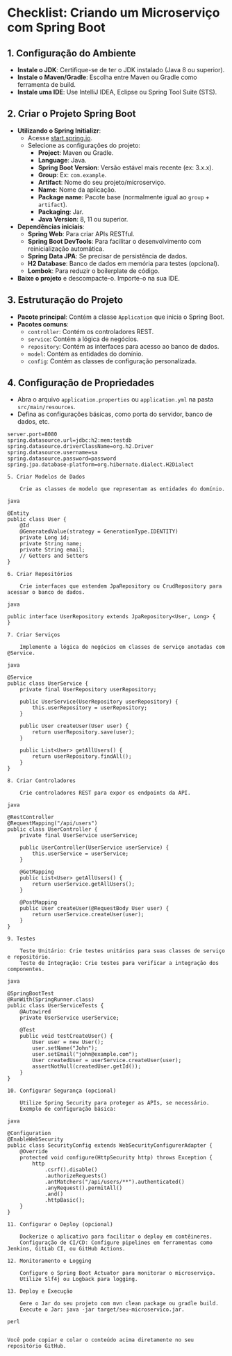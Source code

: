 # Checklist: Criando um Microserviço com Spring Boot

## 1. Configuração do Ambiente
- **Instale o JDK**: Certifique-se de ter o JDK instalado (Java 8 ou superior).
- **Instale o Maven/Gradle**: Escolha entre Maven ou Gradle como ferramenta de build.
- **Instale uma IDE**: Use IntelliJ IDEA, Eclipse ou Spring Tool Suite (STS).

## 2. Criar o Projeto Spring Boot
- **Utilizando o Spring Initializr**:
  - Acesse [start.spring.io](https://start.spring.io/).
  - Selecione as configurações do projeto:
    - **Project**: Maven ou Gradle.
    - **Language**: Java.
    - **Spring Boot Version**: Versão estável mais recente (ex: 3.x.x).
    - **Group**: Ex: `com.example`.
    - **Artifact**: Nome do seu projeto/microserviço.
    - **Name**: Nome da aplicação.
    - **Package name**: Pacote base (normalmente igual ao `group` + `artifact`).
    - **Packaging**: Jar.
    - **Java Version**: 8, 11 ou superior.
- **Dependências iniciais**:
  - **Spring Web**: Para criar APIs RESTful.
  - **Spring Boot DevTools**: Para facilitar o desenvolvimento com reinicialização automática.
  - **Spring Data JPA**: Se precisar de persistência de dados.
  - **H2 Database**: Banco de dados em memória para testes (opcional).
  - **Lombok**: Para reduzir o boilerplate de código.
- **Baixe o projeto** e descompacte-o. Importe-o na sua IDE.

## 3. Estruturação do Projeto
- **Pacote principal**: Contém a classe `Application` que inicia o Spring Boot.
- **Pacotes comuns**:
  - `controller`: Contém os controladores REST.
  - `service`: Contém a lógica de negócios.
  - `repository`: Contém as interfaces para acesso ao banco de dados.
  - `model`: Contém as entidades do domínio.
  - `config`: Contém as classes de configuração personalizada.

## 4. Configuração de Propriedades
- Abra o arquivo `application.properties` ou `application.yml` na pasta `src/main/resources`.
- Defina as configurações básicas, como porta do servidor, banco de dados, etc.
```properties
server.port=8080
spring.datasource.url=jdbc:h2:mem:testdb
spring.datasource.driverClassName=org.h2.Driver
spring.datasource.username=sa
spring.datasource.password=password
spring.jpa.database-platform=org.hibernate.dialect.H2Dialect

5. Criar Modelos de Dados

    Crie as classes de modelo que representam as entidades do domínio.

java

@Entity
public class User {
    @Id
    @GeneratedValue(strategy = GenerationType.IDENTITY)
    private Long id;
    private String name;
    private String email;
    // Getters and Setters
}

6. Criar Repositórios

    Crie interfaces que estendem JpaRepository ou CrudRepository para acessar o banco de dados.

java

public interface UserRepository extends JpaRepository<User, Long> {
}

7. Criar Serviços

    Implemente a lógica de negócios em classes de serviço anotadas com @Service.

java

@Service
public class UserService {
    private final UserRepository userRepository;

    public UserService(UserRepository userRepository) {
        this.userRepository = userRepository;
    }

    public User createUser(User user) {
        return userRepository.save(user);
    }

    public List<User> getAllUsers() {
        return userRepository.findAll();
    }
}

8. Criar Controladores

    Crie controladores REST para expor os endpoints da API.

java

@RestController
@RequestMapping("/api/users")
public class UserController {
    private final UserService userService;

    public UserController(UserService userService) {
        this.userService = userService;
    }

    @GetMapping
    public List<User> getAllUsers() {
        return userService.getAllUsers();
    }

    @PostMapping
    public User createUser(@RequestBody User user) {
        return userService.createUser(user);
    }
}

9. Testes

    Teste Unitário: Crie testes unitários para suas classes de serviço e repositório.
    Teste de Integração: Crie testes para verificar a integração dos componentes.

java

@SpringBootTest
@RunWith(SpringRunner.class)
public class UserServiceTests {
    @Autowired
    private UserService userService;

    @Test
    public void testCreateUser() {
        User user = new User();
        user.setName("John");
        user.setEmail("john@example.com");
        User createdUser = userService.createUser(user);
        assertNotNull(createdUser.getId());
    }
}

10. Configurar Segurança (opcional)

    Utilize Spring Security para proteger as APIs, se necessário.
    Exemplo de configuração básica:

java

@Configuration
@EnableWebSecurity
public class SecurityConfig extends WebSecurityConfigurerAdapter {
    @Override
    protected void configure(HttpSecurity http) throws Exception {
        http
            .csrf().disable()
            .authorizeRequests()
            .antMatchers("/api/users/**").authenticated()
            .anyRequest().permitAll()
            .and()
            .httpBasic();
    }
}

11. Configurar o Deploy (opcional)

    Dockerize o aplicativo para facilitar o deploy em contêineres.
    Configuração de CI/CD: Configure pipelines em ferramentas como Jenkins, GitLab CI, ou GitHub Actions.

12. Monitoramento e Logging

    Configure o Spring Boot Actuator para monitorar o microserviço.
    Utilize Slf4j ou Logback para logging.

13. Deploy e Execução

    Gere o Jar do seu projeto com mvn clean package ou gradle build.
    Execute o Jar: java -jar target/seu-microservico.jar.

perl


Você pode copiar e colar o conteúdo acima diretamente no seu repositório GitHub.
